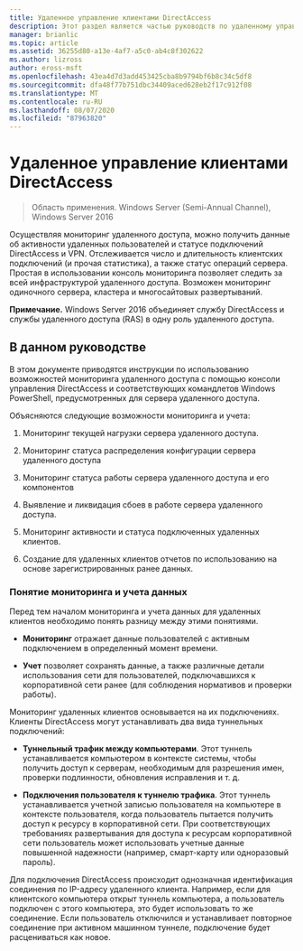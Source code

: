 ```yaml
---
title: Удаленное управление клиентами DirectAccess
description: Этот раздел является частью руководств по удаленному управлению клиентами DirectAccess в Windows Server 2016.
manager: brianlic
ms.topic: article
ms.assetid: 36255d80-a13e-4af7-a5c0-ab4c8f302622
ms.author: lizross
author: eross-msft
ms.openlocfilehash: 43ea4d7d3add453425cba8b9794bf6b8c34c5df8
ms.sourcegitcommit: dfa48f77b751dbc34409aced628eb2f17c912f08
ms.translationtype: MT
ms.contentlocale: ru-RU
ms.lasthandoff: 08/07/2020
ms.locfileid: "87963820"
---
```

# <a name="manage-directaccess-clients-remotely"></a>Удаленное управление клиентами DirectAccess

>Область применения. Windows Server (Semi-Annual Channel), Windows Server 2016

Осуществляя мониторинг удаленного доступа, можно получить данные об активности удаленных пользователей и статусе подключений DirectAccess и VPN. Отслеживается число и длительность клиентских подключений (и прочая статистика), а также статус операций сервера. Простая в использовании консоль мониторинга позволяет следить за всей инфраструктурой удаленного доступа. Возможен мониторинг одиночного сервера, кластера и многосайтовых развертываний.

**Примечание.** Windows Server 2016 объединяет службу DirectAccess и службы удаленного доступа (RAS) в одну роль удаленного доступа.

## <a name="in-this-guide"></a>В данном руководстве
В этом документе приводятся инструкции по использованию возможностей мониторинга удаленного доступа с помощью консоли управления DirectAccess и соответствующих командлетов Windows PowerShell, предусмотренных для сервера удаленного доступа.

Объясняются следующие возможности мониторинга и учета:

1.  Мониторинг текущей нагрузки сервера удаленного доступа.

2.  Мониторинг статуса распределения конфигурации сервера удаленного доступа

3.  Мониторинг статуса работы сервера удаленного доступа и его компонентов

4.  Выявление и ликвидация сбоев в работе сервера удаленного доступа.

5.  Мониторинг активности и статуса подключенных удаленных клиентов.

6.  Создание для удаленных клиентов отчетов по использованию на основе зарегистрированных ранее данных.

### <a name="understand-monitoring-and-accounting"></a>Понятие мониторинга и учета данных
Перед тем началом мониторинга и учета данных для удаленных клиентов необходимо понять разницу между этими понятиями.

-   **Мониторинг** отражает данные пользователей с активным подключением в определенный момент времени.

-   **Учет** позволяет сохранять данные, а также различные детали использования сети для пользователей, подключавшихся к корпоративной сети ранее (для соблюдения нормативов и проверки работы).

Мониторинг удаленных клиентов основывается на их подключениях. Клиенты DirectAccess могут устанавливать два вида туннельных подключений:

-   **Туннельный трафик между компьютерами**. Этот туннель устанавливается компьютером в контексте системы, чтобы получить доступ к серверам, необходимым для разрешения имен, проверки подлинности, обновления исправления и т. д.

-   **Подключения пользователя к туннелю трафика**. Этот туннель устанавливается учетной записью пользователя на компьютере в контексте пользователя, когда пользователь пытается получить доступ к ресурсу в корпоративной сети. При соответствующих требованиях развертывания для доступа к ресурсам корпоративной сети пользователь может использовать учетные данные повышенной надежности (например, смарт-карту или одноразовый пароль).

Для подключения DirectAccess происходит однозначная идентификация соединения по IP-адресу удаленного клиента. Например, если для клиентского компьютера открыт туннель компьютера, а пользователь подключен с этого компьютера, это будет использовать то же соединение. Если пользователь отключился и устанавливает повторное соединение при активном машинном туннеле, подключение будет расцениваться как новое.



